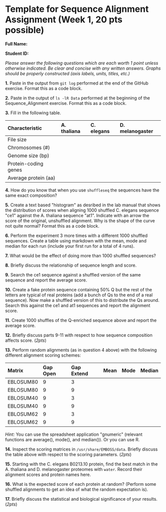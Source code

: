 # Template for Sequence Alignment Assignment (Week 1, 20 pts possible)

__Full Name:__

__Student ID:__

*_Please answer the following questions which are each worth 1 point unless otherwise indicated. Be clear and concise with any written answers. Graphs should be properly constructed (axis labels, units, titles, etc.)_*

__1.__ Paste in the output from `git log` performed at the end of the GitHub exercise.  Format this as a code block.

__2.__ Paste in the output of `ls -lR Data` performed at the beginning of the Sequence_Alignment exercise.  Format this as a code block.

__3.__ Fill in the following table.

|     Characteristic  |   A. thaliana    |   C. elegans   |   D. melanogaster
|:--------------------|:-----------------|:---------------|:-------------------
| File size           |                  |                |
| Chromosomes (#)     |                  |                |
| Genome size (bp)    |                  |                |
| Protein-coding genes|                  |                |
| Average protein (aa)|                  |                | 

__4.__ How do you know that when you use `shuffleseq` the sequences have the same exact composition?

__5.__ Create a text based "histogram" as desribed in the lab manual that shows the distribution of scores when aligning 1000 shuffled C. elegans sequence "ce1" against the A. thaliana sequence "at1". Indicate with an arrow the score of the original, unshuffled alignment. Why is the shape of the curve not quite normal?  Format this as a code block.

__6.__ Perform the experiment 3 more times with a different 1000 shuffled sequences. Create a table using markdown with the mean, mode and median for each run (include your first run for a total of 4 runs).

__7.__ What would be the effect of doing more than 1000 shuffled sequences?

__8.__ Briefly discuss the relationship of sequence length and score.

__9.__ Search the ce1 sequence against a shuffled version of the same sequence and report the average score.

__10.__ Create a fake protein sequence containing 50% Q but the rest of the letters are typical of real proteins (add a bunch of Qs to the end of a real sequence). Now make a shuffled version of this to distribute the Qs around. Search this against the ce1 and at1 sequences and report the alignment score.

__11.__ Create 1000 shuffles of the Q-enriched sequence above and report the average score.

__12.__ Briefly discuss parts 9-11 with respect to how sequence composition affects score. (*2pts*)

__13.__ Perform random alignments (as in question 4 above) with the following different alignment scoring schemes:

|     Matrix    |   Gap Open    | Gap Extend |   Mean  | Mode    | Median
|:--------------|:--------------|:-----------|:--------|:--------|:--------
| EBLOSUM80     |       9       |     3      |         |         |
| EBLOSUM80     |       9       |     9      |         |         |
| EBLOSUM40     |       9       |     3      |         |         |    
| EBLOSUM40     |       9       |     9      |         |         |
| EBLOSUM62     |       9       |     3      |         |         |             
| EBLOSUM62     |       9       |     9      |         |         |      

_Hint:_ You can use the spreadsheet application "gnumeric" (relevant functions are average(), mode(), and median()).  Or you can use R.

__14.__ Inspect the scoring matrices in `/usr/share/EMBOSS/data`. Briefly discuss the table above with
respect to the scoring parameters. (*2pts*)

__15.__ Starting with the C. elegans B0213.10 protein, find the best match in the A. thaliana and D.
melanogaster proteomes with `water`. Record their alignment scores and protein names here.

__16.__ What is the expected score of each protein at random? (Perform some shuffled alignments
to get an idea of what the random expectation is).

__17.__ Briefly discuss the statistical and biological significance of your results. (*2pts*)